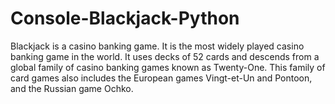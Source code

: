 # Console-Blackjack-Python
Blackjack is a casino banking game. It is the most widely played casino banking game in the world. It uses decks of 52 cards and descends from a global family of casino banking games known as Twenty-One. This family of card games also includes the European games Vingt-et-Un and Pontoon, and the Russian game Ochko.
